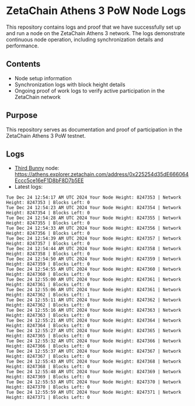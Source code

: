 # ZetaChain Athens 3 PoW Node Logs
This repository contains logs and proof that we have successfully set up and run a node on the ZetaChain Athens 3 network. The logs demonstrate continuous node operation, including synchronization details and performance.

## Contents
- Node setup information
- Synchronization logs with block height details
- Ongoing proof of work logs to verify active participation in the ZetaChain network

## Purpose
This repository serves as documentation and proof of participation in the ZetaChain Athens 3 PoW testnet.

## Logs

- [Third Bunny](https://thirdbunny.xyz/) node: https://athens.explorer.zetachain.com/address/0x225254d35dE666064Eccc5ce16eF1D8bF8D7b5EE
- Latest logs:
```
Tue Dec 24 12:54:17 AM UTC 2024 Your Node Height: 8247353 | Network Height: 8247353 | Blocks Left: 0
Tue Dec 24 12:54:23 AM UTC 2024 Your Node Height: 8247354 | Network Height: 8247354 | Blocks Left: 0
Tue Dec 24 12:54:28 AM UTC 2024 Your Node Height: 8247355 | Network Height: 8247355 | Blocks Left: 0
Tue Dec 24 12:54:33 AM UTC 2024 Your Node Height: 8247356 | Network Height: 8247356 | Blocks Left: 0
Tue Dec 24 12:54:39 AM UTC 2024 Your Node Height: 8247357 | Network Height: 8247357 | Blocks Left: 0
Tue Dec 24 12:54:44 AM UTC 2024 Your Node Height: 8247358 | Network Height: 8247358 | Blocks Left: 0
Tue Dec 24 12:54:50 AM UTC 2024 Your Node Height: 8247359 | Network Height: 8247359 | Blocks Left: 0
Tue Dec 24 12:54:55 AM UTC 2024 Your Node Height: 8247360 | Network Height: 8247360 | Blocks Left: 0
Tue Dec 24 12:55:00 AM UTC 2024 Your Node Height: 8247361 | Network Height: 8247361 | Blocks Left: 0
Tue Dec 24 12:55:06 AM UTC 2024 Your Node Height: 8247361 | Network Height: 8247362 | Blocks Left: 1
Tue Dec 24 12:55:11 AM UTC 2024 Your Node Height: 8247362 | Network Height: 8247362 | Blocks Left: 0
Tue Dec 24 12:55:16 AM UTC 2024 Your Node Height: 8247363 | Network Height: 8247363 | Blocks Left: 0
Tue Dec 24 12:55:21 AM UTC 2024 Your Node Height: 8247364 | Network Height: 8247364 | Blocks Left: 0
Tue Dec 24 12:55:27 AM UTC 2024 Your Node Height: 8247365 | Network Height: 8247365 | Blocks Left: 0
Tue Dec 24 12:55:32 AM UTC 2024 Your Node Height: 8247366 | Network Height: 8247366 | Blocks Left: 0
Tue Dec 24 12:55:37 AM UTC 2024 Your Node Height: 8247367 | Network Height: 8247367 | Blocks Left: 0
Tue Dec 24 12:55:43 AM UTC 2024 Your Node Height: 8247368 | Network Height: 8247368 | Blocks Left: 0
Tue Dec 24 12:55:48 AM UTC 2024 Your Node Height: 8247369 | Network Height: 8247369 | Blocks Left: 0
Tue Dec 24 12:55:53 AM UTC 2024 Your Node Height: 8247370 | Network Height: 8247370 | Blocks Left: 0
Tue Dec 24 12:55:59 AM UTC 2024 Your Node Height: 8247371 | Network Height: 8247371 | Blocks Left: 0
```
